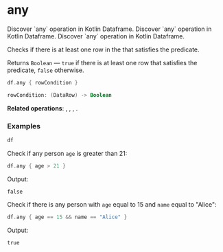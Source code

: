 # any


<web-summary>
Discover `any` operation in Kotlin Dataframe.
</web-summary>

<card-summary>
Discover `any` operation in Kotlin Dataframe.
</card-summary>

<link-summary>
Discover `any` operation in Kotlin Dataframe.
</link-summary>

<!---IMPORT org.jetbrains.kotlinx.dataframe.samples.api.utils.AnySamples-->

Checks if there is at least one row in the [](DataFrame.md) that satisfies the predicate.

Returns `Boolean` — `true` if there is at least one row that satisfies the predicate, `false` otherwise.

```kotlin
df.any { rowCondition }

rowCondition: (DataRow) -> Boolean
```

**Related operations**: [](all.md), [](filter.md), [](single.md), [](count.md).

### Examples

<!---FUN notebook_test_any_3-->

```kotlin
df
```

<!---END-->

<inline-frame src="./resources/notebook_test_any_3.html" width="100%" height="500px"></inline-frame>

Check if any person `age` is greater than 21:

<!---FUN notebook_test_any_4-->

```kotlin
df.any { age > 21 }
```

<!---END-->

Output:
```text
false
```

Check if there is any person with `age` equal to 15 and `name` equal to "Alice":

<!---FUN notebook_test_any_5-->

```kotlin
df.any { age == 15 && name == "Alice" }
```

<!---END-->

Output:
```text
true
```
